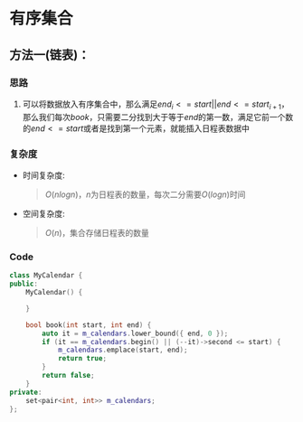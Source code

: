 # 有序集合
## 方法一(链表)：
### 思路
1. 可以将数据放入有序集合中，那么满足$end_i<=start||end<=start_{i+1}$，那么我们每次$book$，只需要二分找到大于等于$end$的第一数，满足它前一个数的$end<=start$或者是找到第一个元素，就能插入日程表数据中

### 复杂度
- 时间复杂度:
  > $O(nlogn)$，$n$为日程表的数量，每次二分需要$O(logn)$时间
- 空间复杂度:
  > $O(n)$，集合存储日程表的数量

### Code
```C++ []
class MyCalendar {
public:
	MyCalendar() {

	}

	bool book(int start, int end) {
		auto it = m_calendars.lower_bound({ end, 0 });
		if (it == m_calendars.begin() || (--it)->second <= start) {
			m_calendars.emplace(start, end);
			return true;
		}
		return false;
	}
private:
	set<pair<int, int>> m_calendars;
};
```